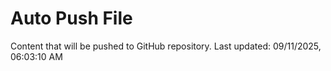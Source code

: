 # Auto Push File

Content that will be pushed to GitHub repository.
Last updated: 09/11/2025, 06:03:10 AM